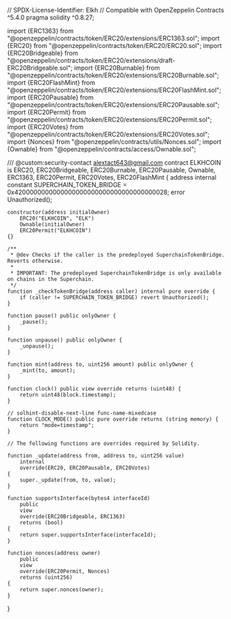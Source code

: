 // SPDX-License-Identifier: Elkh
// Compatible with OpenZeppelin Contracts ^5.4.0
pragma solidity ^0.8.27;

import {ERC1363} from "@openzeppelin/contracts/token/ERC20/extensions/ERC1363.sol";
import {ERC20} from "@openzeppelin/contracts/token/ERC20/ERC20.sol";
import {ERC20Bridgeable} from "@openzeppelin/contracts/token/ERC20/extensions/draft-ERC20Bridgeable.sol";
import {ERC20Burnable} from "@openzeppelin/contracts/token/ERC20/extensions/ERC20Burnable.sol";
import {ERC20FlashMint} from "@openzeppelin/contracts/token/ERC20/extensions/ERC20FlashMint.sol";
import {ERC20Pausable} from "@openzeppelin/contracts/token/ERC20/extensions/ERC20Pausable.sol";
import {ERC20Permit} from "@openzeppelin/contracts/token/ERC20/extensions/ERC20Permit.sol";
import {ERC20Votes} from "@openzeppelin/contracts/token/ERC20/extensions/ERC20Votes.sol";
import {Nonces} from "@openzeppelin/contracts/utils/Nonces.sol";
import {Ownable} from "@openzeppelin/contracts/access/Ownable.sol";

/// @custom:security-contact alextact643@gmail.com
contract ELKHCOIN is ERC20, ERC20Bridgeable, ERC20Burnable, ERC20Pausable, Ownable, ERC1363, ERC20Permit, ERC20Votes, ERC20FlashMint {
    address internal constant SUPERCHAIN_TOKEN_BRIDGE = 0x4200000000000000000000000000000000000028;
    error Unauthorized();

    constructor(address initialOwner)
        ERC20("ELKHCOIN", "ELK")
        Ownable(initialOwner)
        ERC20Permit("ELKHCOIN")
    {}

    /**
     * @dev Checks if the caller is the predeployed SuperchainTokenBridge. Reverts otherwise.
     *
     * IMPORTANT: The predeployed SuperchainTokenBridge is only available on chains in the Superchain.
     */
    function _checkTokenBridge(address caller) internal pure override {
        if (caller != SUPERCHAIN_TOKEN_BRIDGE) revert Unauthorized();
    }

    function pause() public onlyOwner {
        _pause();
    }

    function unpause() public onlyOwner {
        _unpause();
    }

    function mint(address to, uint256 amount) public onlyOwner {
        _mint(to, amount);
    }

    function clock() public view override returns (uint48) {
        return uint48(block.timestamp);
    }

    // solhint-disable-next-line func-name-mixedcase
    function CLOCK_MODE() public pure override returns (string memory) {
        return "mode=timestamp";
    }

    // The following functions are overrides required by Solidity.

    function _update(address from, address to, uint256 value)
        internal
        override(ERC20, ERC20Pausable, ERC20Votes)
    {
        super._update(from, to, value);
    }

    function supportsInterface(bytes4 interfaceId)
        public
        view
        override(ERC20Bridgeable, ERC1363)
        returns (bool)
    {
        return super.supportsInterface(interfaceId);
    }

    function nonces(address owner)
        public
        view
        override(ERC20Permit, Nonces)
        returns (uint256)
    {
        return super.nonces(owner);
    }
}
